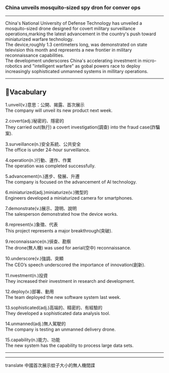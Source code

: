 ### China unveils mosquito-sized spy dron for conver ops
---

China's National University of Defense Technology has unveiled a mosquito-sized drone designed for covert military surveillance operations,marking the latest advancement in the country's push toward miniaturized warfare technology.  
The device,roughly 1.3 centimeters long, was demonstrated on state television this month and represents a new frontier in military reconnaissance capabilities.  
The development underscores China's accelerating investment in micro-robotics and "intelligent warfare" as gobal powers race to deploy increasingly sophisticated unmanned systems in millitary operations.  


---
## 📝Vacabulary
1.unveil(v.)意思：公開、揭露、首次展示  
The company will unveil its new product next week.    

2.covert(adj.)秘密的、隱密的  
They carried out(執行) a covert investigation(調查) into the fraud case(詐騙案).  

3.surveillance(n.)安全系統、公共安全  
The office is under 24-hour surveillance.  

4.operation(n.)行動、運作、作業  
The operation was completed successfully.  

5.advancement(n.)進步、發展、升遷  
The company is focused on the advancement of AI technology.  

6.miniaturized(adj.)miniaturize(v.)微型的    
Engineers developed a miniaturized camera for smartphones. 

7.demonstrate(v.)展示、證明、說明  
The salesperson demonstrated how the device works.  

8.represent(v.)象徵、代表    
This project represents a major breakthrough(突破).  

9.reconnaissance(n.)偵查、勘察  
The drone(無人機) was used for aerial(空中) reconnaissance.  

10.underscore(v.)強調、突顯  
The CEO’s speech underscored the importance of innovation(創新).  

11.nvestment(n.)投資  
They increased their investment in research and development.  

12.deploy(v.)部署、動用  
The team deployed the new software system last week.  

13.sophisticated(adj.)高端的、精密的、有經驗的    
They developed a sophisticated data analysis tool.  

14.unmanned(adj.)無人駕駛的  
The company is testing an unmanned delivery drone.  

15.capability(n.)能力、功能  
The new system has the capability to process large data sets.  

---
---
translate
中國首次展示蚊子大小的無人機間諜

